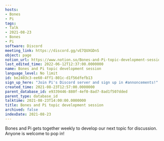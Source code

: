 ```yaml
---
hosts:
- Bones
- Pi
tags:
- Talk
- 2021-08-23
- Bones
- Pi
software: Discord
meeting_link: https://discord.gg/vE7QUXGDnS
object: page
notion_url: https://www.notion.so/Bones-and-Pi-topic-development-session-be2403c3ee604ff1801cd1f56dfefb13
last_edited_time: 2022-06-12T12:37:00.0000000
name: Bones and Pi topic development session
language_level: No limit
id: be2403c3-ee60-4ff1-801c-d1f56dfefb13
sign_up_here: "Join Pi's Discord server and sign up in #annoncements!"
created_time: 2021-08-23T12:57:00.0000000
parent_database_id: e9339446-880f-4ef0-8ad7-8ad1f507dded
parent_type: database_id
talktime: 2021-08-23T14:00:00.0000000
title: Bones and Pi topic development session
archived: false
indexDate: 2021-08-23
---
```


Bones and Pi gets together weekly to develop our next topic for discussion.
Anyone is welcome to pop in!










